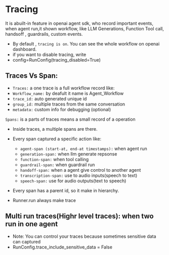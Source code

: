 # **Tracing**

It is abuilt-in feature in openai agent sdk, who record important events, when agent run,it shown workflow, like LLM Generations, Function Tool call, handsoff , guardrails, custom events.

- By default , `tracing is on`. You can see the whole workflow on openai dashboard.
- if you want to disable tracing, write
- config=RunConfig(tracing_disabled=True) 

## **Traces Vs Span:**

- `Traces:` a one trace is a full workflow record like:
- `Workflow_name:` by deafult it name is Agent_Workflow
- `trace_id:` auto generated unique id
- `group_id:` multiple traces from the same conversation
- `metadata:` custom info for debugging (optional)

`Spans:` is a parts of traces means a small record of a operation
- Inside traces, a multiple spans are there.
- Every span captured a specific action like:

    * `agent-span (start-at, end-at timestamps):` when agent run
    * `generation-span:` when llm generate repsonse
    * `function-span:` when tool calling
    * `guardrail-span:` when guardrail run
    * `handoff-span:` when a agent give control to another agent
    * `transcription-span:` use to audio inputs(speech to text)
    * `speech-span:` use for audio outputs(text to speech)


- Every span has a parent id, so it make in hierarchy.
- Runner.run always make trace

## **Multi run traces(Highr level traces): when two run in one agent**

- Note: You can control your traces because sometimes sensitive data can captured
- RunConfig.trace_include_sensitive_data = False